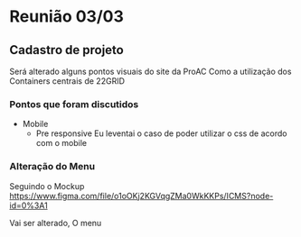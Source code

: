 # **Reunião 03/03**

## **Cadastro de projeto**

 Será alterado alguns pontos visuais do site da ProAC
Como a utilização dos Containers centrais de 22GRID



### Pontos que foram discutidos
- Mobile
	- Pre responsive
Eu leventai o caso de poder utilizar o css de acordo com o mobile


### Alteração do Menu

Seguindo o Mockup
https://www.figma.com/file/o1oOKj2KGVqgZMa0WkKKPs/ICMS?node-id=0%3A1

Vai ser alterado, O menu
